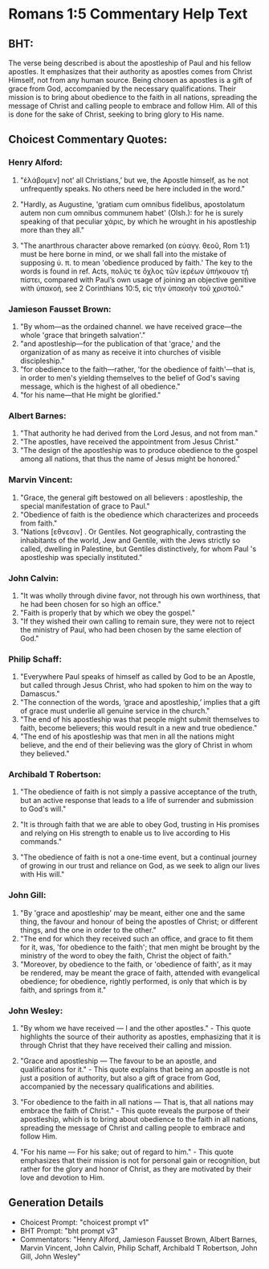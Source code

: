 # Romans 1:5 Commentary Help Text

## BHT:
The verse being described is about the apostleship of Paul and his fellow apostles. It emphasizes that their authority as apostles comes from Christ Himself, not from any human source. Being chosen as apostles is a gift of grace from God, accompanied by the necessary qualifications. Their mission is to bring about obedience to the faith in all nations, spreading the message of Christ and calling people to embrace and follow Him. All of this is done for the sake of Christ, seeking to bring glory to His name.

## Choicest Commentary Quotes:
### Henry Alford:
1. "ἐλάβομεν] not’ all Christians,’ but we, the Apostle himself, as he not unfrequently speaks. No others need be here included in the word."

2. "Hardly, as Augustine, 'gratiam cum omnibus fidelibus, apostolatum autem non cum omnibus communem habet' (Olsh.): for he is surely speaking of that peculiar χάρις, by which he wrought in his apostleship more than they all."

3. "The anarthrous character above remarked (on εὐαγγ. θεοῦ, Rom 1:1) must be here borne in mind, or we shall fall into the mistake of supposing ὑ. π. to mean 'obedience produced by faith.' The key to the words is found in ref. Acts, πολύς τε ὄχλος τῶν ἱερέων ὑπήκουον τῇ πίστει, compared with Paul’s own usage of joining an objective genitive with ὑπακοή, see 2 Corinthians 10:5, εἰς τὴν ὑπακοὴν τοῦ χριστοῦ."

### Jamieson Fausset Brown:
1. "By whom—as the ordained channel. we have received grace—the whole 'grace that bringeth salvation'." 
2. "and apostleship—for the publication of that 'grace,' and the organization of as many as receive it into churches of visible discipleship." 
3. "for obedience to the faith—rather, 'for the obedience of faith'—that is, in order to men's yielding themselves to the belief of God's saving message, which is the highest of all obedience." 
4. "for his name—that He might be glorified."

### Albert Barnes:
1. "That authority he had derived from the Lord Jesus, and not from man."
2. "The apostles, have received the appointment from Jesus Christ."
3. "The design of the apostleship was to produce obedience to the gospel among all nations, that thus the name of Jesus might be honored."

### Marvin Vincent:
1. "Grace, the general gift bestowed on all believers : apostleship, the special manifestation of grace to Paul." 
2. "Obedience of faith is the obedience which characterizes and proceeds from faith." 
3. "Nations [εθνεσιν] . Or Gentiles. Not geographically, contrasting the inhabitants of the world, Jew and Gentile, with the Jews strictly so called, dwelling in Palestine, but Gentiles distinctively, for whom Paul 's apostleship was specially instituted."

### John Calvin:
1. "It was wholly through divine favor, not through his own worthiness, that he had been chosen for so high an office."
2. "Faith is properly that by which we obey the gospel."
3. "If they wished their own calling to remain sure, they were not to reject the ministry of Paul, who had been chosen by the same election of God."

### Philip Schaff:
1. "Everywhere Paul speaks of himself as called by God to be an Apostle, but called through Jesus Christ, who had spoken to him on the way to Damascus."
2. "The connection of the words, ‘grace and apostleship,’ implies that a gift of grace must underlie all genuine service in the church."
3. "The end of his apostleship was that people might submit themselves to faith, become believers; this would result in a new and true obedience."
4. "The end of his apostleship was that men in all the nations might believe, and the end of their believing was the glory of Christ in whom they believed."

### Archibald T Robertson:
1. "The obedience of faith is not simply a passive acceptance of the truth, but an active response that leads to a life of surrender and submission to God's will."

2. "It is through faith that we are able to obey God, trusting in His promises and relying on His strength to enable us to live according to His commands."

3. "The obedience of faith is not a one-time event, but a continual journey of growing in our trust and reliance on God, as we seek to align our lives with His will."

### John Gill:
1. "By 'grace and apostleship' may be meant, either one and the same thing, the favour and honour of being the apostles of Christ; or different things, and the one in order to the other."
2. "The end for which they received such an office, and grace to fit them for it, was, 'for obedience to the faith'; that men might be brought by the ministry of the word to obey the faith, Christ the object of faith."
3. "Moreover, by obedience to the faith, or 'obedience of faith', as it may be rendered, may be meant the grace of faith, attended with evangelical obedience; for obedience, rightly performed, is only that which is by faith, and springs from it."

### John Wesley:
1. "By whom we have received — I and the other apostles." - This quote highlights the source of their authority as apostles, emphasizing that it is through Christ that they have received their calling and mission.

2. "Grace and apostleship — The favour to be an apostle, and qualifications for it." - This quote explains that being an apostle is not just a position of authority, but also a gift of grace from God, accompanied by the necessary qualifications and abilities.

3. "For obedience to the faith in all nations — That is, that all nations may embrace the faith of Christ." - This quote reveals the purpose of their apostleship, which is to bring about obedience to the faith in all nations, spreading the message of Christ and calling people to embrace and follow Him.

4. "For his name — For his sake; out of regard to him." - This quote emphasizes that their mission is not for personal gain or recognition, but rather for the glory and honor of Christ, as they are motivated by their love and devotion to Him.


## Generation Details
- Choicest Prompt: "choicest prompt v1"
- BHT Prompt: "bht prompt v3"
- Commentators: "Henry Alford, Jamieson Fausset Brown, Albert Barnes, Marvin Vincent, John Calvin, Philip Schaff, Archibald T Robertson, John Gill, John Wesley"
